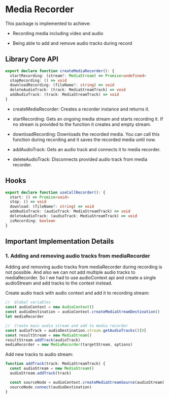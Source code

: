 # Media Recorder

This package is implemented to achieve:

- Recording media including video and audio

- Being able to add and remove audio tracks during record

## Library Core API

```ts
export declare function createMediaRecorder(): {
  startRecording: (stream?: MediaStream) => Promise<undefined>
  stopRecording: () => void
  downloadRecording: (fileName?: string) => void
  deleteAudioTrack: (track: MediaStreamTrack) => void
  addAudioTrack: (track: MediaStreamTrack) => void
}
```

- createMediaRecorder: Creates a recorder instance and returns it.

- startRecording: Gets an ongoing media stream and starts recording it. If no stream is provided to the function it creates and empty stream.

- downloadRecording: Downloads the recorded media. You can call this function during recording and it saves the recorded media until now.

- addAudioTrack: Gets an audio track and connects it to media recorder.

- deleteAudioTrack: Disconnects provided audio track from media recorder.

## Hooks

```ts
export declare function useCallRecorder(): {
  start: () => Promise<void>
  stop: () => void
  download: (fileName?: string) => void
  addAudioTrack: (audioTrack: MediaStreamTrack) => void
  deleteAudioTrack: (audioTrack: MediaStreamTrack) => void
  isRecording: boolean
}
```

## Important Implementation Details

### 1. Adding and removing audio tracks from mediaRecorder

Adding and removing audio tracks from mediaRecorder during recording is not possible. And also we can not add multiple audio tracks to mediaRecorder. So I we had to use audioContext api and create a single audioStream and add tracks to the context instead.

Create audio track with audio context and add it to recording stream:

```ts
//  Global variables
const audioContext = new AudioContext()
const audioDestination = audioContext.createMediaStreamDestination()
let mediaRecorder

//  Create main audio stream and add to media recorder
const audioTrack = audioDestination.stream.getAudioTracks()[0]
const resultStream = new MediaStream()
resultStream.addTrack(audioTrack)
mediaRecorder = new MediaRecorder(targetStream, options)
```

Add new tracks to audio stream:

```ts
function addTrack(track: MediaStreamTrack) {
  const audioStream = new MediaStream()
  audioStream.addTrack(track)

  const sourceNode = audioContext.createMediaStreamSource(audioStream)
  sourceNode.connect(audioDestination)
}
```
